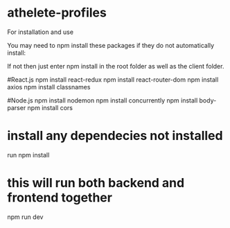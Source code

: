 # athelete-profiles

For installation and use


You may need to npm install these packages if they do not automatically install:

If not then just enter npm install in the root folder as well as the client folder.

#React.js
npm install react-redux
npm install react-router-dom
npm install axios
npm install classnames

#Node.js
npm install nodemon
npm install concurrently
npm install body-parser
npm install cors

# install any dependecies not installed
run npm install

# this will run both backend and frontend together
npm run dev
